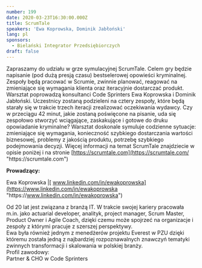 ```yaml
---
number: 199
date: 2020-03-23T16:30:00.000Z
title: ScrumTale
speakers: 'Ewa Koprowska, Dominik Jabłoński'
lang: pl
sponsors:
  - Bielański Integrator Przedsiębiorczych
draft: false
---
```

Zapraszamy do udziału w grze symulacyjnej ScrumTale. Celem gry będzie napisanie (pod dużą presją czasu) bestselerowej opowieści kryminalnej. Zespoły będą pracować w Scrumie, zwinnie planować, reagować na zmieniające się wymagania klienta oraz iteracyjnie dostarczać produkt. Warsztat poprowadzą konsultanci Code Sprinters Ewa Koprowska i Dominik Jabłoński. Uczestnicy zostaną podzieleni na cztery zespoły, które będą starały się w trakcie trzech iteracji zrealizować oczekiwania wydawcy. Czy w przeciągu 42 minut, jakie zostaną poświęcone na pisanie, uda się zespołowo stworzyć wciągające, zaskakujące i gotowe do druku opowiadanie kryminalne? Warsztat doskonale symuluje codzienne sytuacje: zmieniające się wymagania, konieczność szybkiego dostarczania wartości biznesowej, problemy z jakością produktu, potrzebę szybkiego podejmowania decyzji. Więcej informacji na temat ScrumTale znajdziecie w opisie poniżej i na stronie [https://scrumtale.com](https://scrumtale.com/ "https\://scrumtale.com")

**Prowadzący:**

Ewa Koprowska |[ www.linkedin.com/in/ewakoprowska](https://www.linkedin.com/in/ewakoprowska "https\://www.linkedin.com/in/ewakoprowska")

Od 20 lat jest związana z branżą IT. W trakcie swojej kariery pracowała m.in. jako actuarial developer, analityk, project manager, Scrum Master, Product Owner i Agile Coach, dzięki czemu może spojrzeć na organizacje i zespoły z którymi pracuje z szerszej perspektywy.\
Ewa była również jednym z menedżerów projektu Everest w PZU dzięki któremu została jedną z najbardziej rozpoznawalnych znawczyń tematyki zwinnych transformacji i skalowania w polskiej branży.\
Profil zawodowy:\
Partner & CHO w Code Sprinters